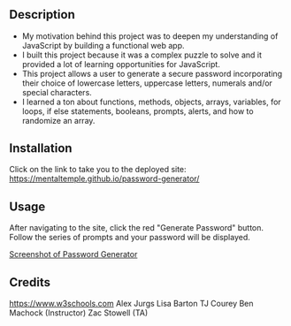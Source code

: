 # <password-generator>

## Description

- My motivation behind this project was to deepen my understanding of JavaScript by building a functional web app.
- I built this project because it was a complex puzzle to solve and it provided a lot of learning opportunities for JavaScript.
- This project allows a user to generate a secure password incorporating their choice of lowercase letters, uppercase letters, numerals and/or special characters.
- I learned a ton about functions, methods, objects, arrays, variables, for loops, if else statements, booleans, prompts, alerts, and how to randomize an array.

## Installation

Click on the link to take you to the deployed site: https://mentaltemple.github.io/password-generator/

## Usage

After navigating to the site, click the red "Generate Password" button. Follow the series of prompts and your password will be displayed.

[Screenshot of Password Generator](Assets/images/passScrnShot.png)

## Credits

https://www.w3schools.com
Alex Jurgs
Lisa Barton
TJ Courey
Ben Machock (Instructor)
Zac Stowell (TA)
